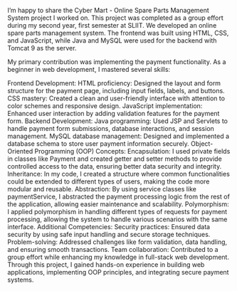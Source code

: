 I’m happy to share the Cyber Mart - Online Spare Parts Management System project I worked on. 
This project was completed as a group effort during my second year, first semester at SLIIT. We developed an online spare parts management system. The frontend was built using HTML, CSS, and JavaScript, while Java and MySQL were used for the backend with Tomcat 9 as the server.

My primary contribution was implementing the payment functionality. As a beginner in web development, I mastered several skills:

Frontend Development:
HTML proficiency: Designed the layout and form structure for the payment page, including input fields, labels, and buttons.
CSS mastery: Created a clean and user-friendly interface with attention to color schemes and responsive design.
JavaScript implementation: Enhanced user interaction by adding validation features for the payment form.
Backend Development:
Java programming: Used JSP and Servlets to handle payment form submissions, database interactions, and session management.
MySQL database management: Designed and implemented a database schema to store user payment information securely.
Object-Oriented Programming (OOP) Concepts:
Encapsulation: I used private fields in classes like Payment and created getter and setter methods to provide controlled access to the data, ensuring better data security and integrity.
Inheritance: In my code, I created a structure where common functionalities could be extended to different types of users, making the code more modular and reusable.
Abstraction: By using service classes like paymentService, I abstracted the payment processing logic from the rest of the application, allowing easier maintenance and scalability.
Polymorphism: I applied polymorphism in handling different types of requests for payment processing, allowing the system to handle various scenarios with the same interface.
Additional Competencies:
Security practices: Ensured data security by using safe input handling and secure storage techniques.
Problem-solving: Addressed challenges like form validation, data handling, and ensuring smooth transactions.
Team collaboration: Contributed to a group effort while enhancing my knowledge in full-stack web development.
Through this project, I gained hands-on experience in building web applications, implementing OOP principles, and integrating secure payment systems.
